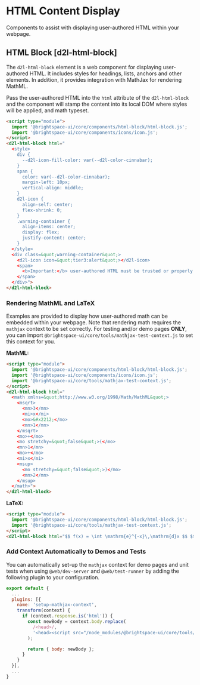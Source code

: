 # HTML Content Display

Components to assist with displaying user-authored HTML within your webpage.

## HTML Block [d2l-html-block]

The `d2l-html-block` element is a web component for displaying user-authored HTML. It includes styles for headings, lists, anchors and other elements.  In addition, it provides integration with MathJax for rendering MathML.

Pass the user-authored HTML into the `html` attribute of the `d2l-html-block` and the component will stamp the content into its local DOM where styles will be applied, and math typeset.

<!-- docs: demo code properties name:d2l-html-block autoSize:false size:small -->
```html
<script type="module">
  import '@brightspace-ui/core/components/html-block/html-block.js';
  import '@brightspace-ui/core/components/icons/icon.js';
</script>
<d2l-html-block html="
  <style>
    div {
      --d2l-icon-fill-color: var(--d2l-color-cinnabar);
    }
    span {
      color: var(--d2l-color-cinnabar);
      margin-left: 10px;
      vertical-align: middle;
    }
    d2l-icon {
      align-self: center;
      flex-shrink: 0;
    }
    .warning-container {
      align-items: center;
      display: flex;
      justify-content: center;
    }
  </style>
  <div class=&quot;warning-container&quot;>
    <d2l-icon icon=&quot;tier3:alert&quot;></d2l-icon>
    <span>
      <b>Important:</b> user-authored HTML must be trusted or properly sanitized!
    </span>
  </div>">
</d2l-html-block>
```

### Rendering MathML and LaTeX

Examples are provided to display how user-authored math can be embedded within your webpage. Note that rendering math requires the `mathjax` context to be set correctly. For testing and/or demo pages **ONLY**, you can import `@brightspace-ui/core/tools/mathjax-test-context.js` to set this context for you.

**MathML:**
<!-- docs: demo code -->
```html
<script type="module">
  import '@brightspace-ui/core/components/html-block/html-block.js';
  import '@brightspace-ui/core/components/icons/icon.js';
  import '@brightspace-ui/core/tools/mathjax-test-context.js';
</script>
<d2l-html-block html="
  <math xmlns=&quot;http://www.w3.org/1998/Math/MathML&quot;>
    <msqrt>
      <mn>3</mn>
      <mi>x</mi>
      <mo>&#x2212;</mo>
      <mn>1</mn>
    </msqrt>
    <mo>+</mo>
    <mo stretchy=&quot;false&quot;>(</mo>
    <mn>1</mn>
    <mo>+</mo>
    <mi>x</mi>
    <msup>
      <mo stretchy=&quot;false&quot;>)</mo>
      <mn>2</mn>
    </msup>
  </math>">
</d2l-html-block>
```

**LaTeX:**

<!-- docs: demo code -->
```html
<script type="module">
  import '@brightspace-ui/core/components/html-block/html-block.js';
  import '@brightspace-ui/core/tools/mathjax-test-context.js';
</script>
<d2l-html-block html="$$ f(x) = \int \mathrm{e}^{-x}\,\mathrm{d}x $$ $$ x = \frac{-b \pm \sqrt{b^2 - 4ac}}{2a} $$"></d2l-html-block>
```

### Add Context Automatically to Demos and Tests

You can automatically set-up the `mathjax` context for demo pages and unit tests when using `@web/dev-server` and `@web/test-runner` by adding the following plugin to your configuration.

```javascript
export default {
  ...
  plugins: [{
    name: 'setup-mathjax-context',
    transform(context) {
      if (context.response.is('html')) {
        const newBody = context.body.replace(
          /<head>/,
          '<head><script src="/node_modules/@brightspace-ui/core/tools/mathjax-test-context.js"></script>'
        );

        return { body: newBody };
      }
    }
  }],
  ...
}
```
